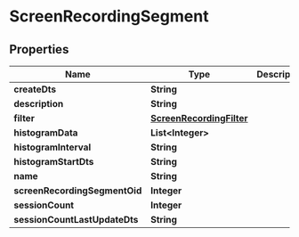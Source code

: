 

# ScreenRecordingSegment


## Properties

| Name | Type | Description | Notes |
|------------ | ------------- | ------------- | -------------|
|**createDts** | **String** |  |  [optional] |
|**description** | **String** |  |  [optional] |
|**filter** | [**ScreenRecordingFilter**](ScreenRecordingFilter.md) |  |  [optional] |
|**histogramData** | **List&lt;Integer&gt;** |  |  [optional] |
|**histogramInterval** | **String** |  |  [optional] |
|**histogramStartDts** | **String** |  |  [optional] |
|**name** | **String** |  |  [optional] |
|**screenRecordingSegmentOid** | **Integer** |  |  [optional] |
|**sessionCount** | **Integer** |  |  [optional] |
|**sessionCountLastUpdateDts** | **String** |  |  [optional] |



